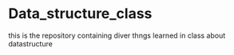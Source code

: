 # Data_structure_class
 this is the repository containing diver thngs learned in class about datastructure
